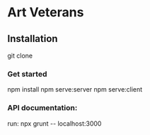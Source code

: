 # Art Veterans

## Installation

git clone 

### Get started
npm install
npm serve:server
npm serve:client


### API documentation:
run: npx grunt 
-- localhost:3000